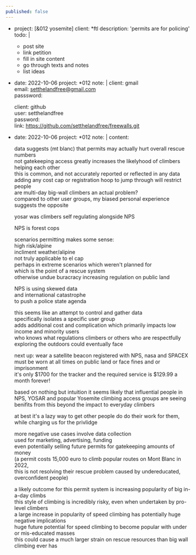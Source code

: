```yaml
---
published: false
---
```

  - project:      [&012 yosemite]
    client:       *ftl 
    description:  'permits are for policing'
    todo: |
      - post site  
      - link petition  
      - fill in site content  
      - go through texts and notes  
      - list ideas    

  - date:     2022-10-06
    project:  *012
    note:     |
      client: gmail  
      email: setthelandfree@gmail.com  
      passsword:   
        
      client: github  
      user: setthelandfree  
      password:   
      link: https://github.com/setthelandfree/freewalls.git  

  - date:     2022-10-06
    project:  *012
    note:     |
      content:  
        
      data suggests (mt blanc) that permits may actually hurt overall rescue numbers  
      not gatekeeping access greatly increases the likelyhood of climbers helping each other  
      this is common, and not accurately reported or reflected in any data  
      adding any cost cap or registration hoop to jump through will restrict people  
      are multi-day big-wall climbers an actual problem?  
      compared to other user groups, my biased personal experience suggests the opposite  
        
      yosar was climbers self regulating alongside NPS  
        
      NPS is forest cops  
        
      scenarios permitting makes some sense:  
      high risk/alpine  
      incliment weather/alipine  
      not truly applicable to el cap   
      perhaps in extreme scenarios which weren't planned for  
      which is the point of a rescue system  
      otherwise undue buracracy increasing regulation on public land  
        
      NPS is using skewed data   
      and international catastrophe                   
      to push a police state agenda  
        
      this seems like an attempt to control and gather data  
      specifically isolates a specific user group   
      adds additional cost and complication which primarily impacts low income and minority users  
      who knows what regulations climbers or others who are respectfully exploring the outdoors could eventually face  
        
      next up: wear a satellite beacon registered with NPS, nasa and SPACEX  
      must be worn at all times on public land or face fines and or imprisonment  
      it's only $1700 for the tracker and the required service is $129.99 a month forever!  
        
      based on nothing but intuition it seems likely that influential people in  
      NPS, YOSAR and popular Yosemite climbing access groups are seeing benifits from this beyond the impact to everyday climbers  
        
      at best it's a lazy way to get other people do do their work for them,  
      while charging us for the privlidge   
        
      more negative use cases involve data collection  
      used for marketing, advertising, funding  
      even potentially selling future permits for gatekeeping amounts of money  
      (a permit costs 15,000 euro to climb popular routes on Mont Blanc in 2022,   
      this is not resolving their rescue problem caused by undereducated, overconfident people)  
        
      a likely outcome for this permit system is increasing popularity of big in-a-day climbs  
      this style of climbing is incredibly risky, even when undertaken by pro-level climbers  
      a large increase in popularity of speed climbing has potentially huge negative implications  
      huge future potential for speed climbing to become popular with under or mis-educated masses   
      this could cause a much larger strain on rescue resources than big wall climbing ever has   